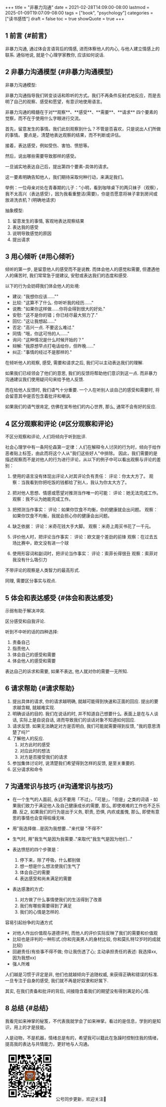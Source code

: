 +++
title = "非暴力沟通"
date = 2021-02-28T14:09:00-08:00
lastmod = 2025-01-09T19:07:09-08:00
tags = ["book", "psychology"]
categories = ["读书感悟"]
draft = false
toc = true
showQuote = true
+++

## <span class="section-num">1</span> 前言 {#前言}

非暴力沟通, 通过体会言语背后的情感, 进而体察他人的内心, 与他人建立情感上的联系. 通俗地说, 就是个心理学家教你, 应该如何说话.


## <span class="section-num">2</span> 非暴力沟通模型 {#非暴力沟通模型}

非暴力沟通模型:

非暴力沟通指导我们转变谈话和聆听的方式。我们不再条件反射式地反应，而是去明了自己的观察、感受和愿望，有意识地使用语言。

非暴力沟通的精髓在于对\*\*观察\*\*、\*\*感受\*\*、\*\*需要\*\*、\*\*请求\*\* 四个要素的觉察，而不在于使用什么字眼进行交流。

首先，留意发生的事情。我们此刻观察到什么？不管是否喜欢，只是说出人们所做的事情。
要点是，清楚地表达观察的结果，而不判断或评估。

接着，表达感受，例如受伤、害怕、愤怒等。

然后，说出哪些需要导致那样的感受。

一旦诚实地表达自己后，提出第四个要素-具体的请求。

这一要素明确告知他人，我们期待采取何种行动，来满足我们。

举例：一位母亲对处在青春期的儿子：“小明，看到咖啡桌下的两只袜子（观察），我不太高兴（表达感受），因为我看重整洁(需要)，你是否愿意将袜子拿到房间或放进洗衣机？(明确地请求)

抽象模型:

1.  留意发生的事情, 客观地表达观察结果
2.  表达我的感受
3.  说明导致感觉的原因
4.  提出请求


## <span class="section-num">3</span> 用心倾听 {#用心倾听}

倾听的第一步, 是留意他人的感受而不是说教. 而体会他人的感觉和需要, 但遭遇他人的痛苦时, 我们常常急于提建议, 安慰或表达我们的态度和感受.

以下的行为会妨碍我们体会他人的处境:

-   建议: "我想你应该......""
-   比较: "这算不了什么. 你听听我的经历......"
-   说教: "如果你这样做......你将会得到很大的好处."
-   安慰: "这不是你的错；你已经尽最大努力了."
-   回忆: "这让我想起......"
-   否定: "高兴一点. 不要这么难过."
-   同情: "哦，你这可怜的人......"
-   询问: "这种情况是什么时候开始的？"
-   辩解: "我原想早点打电话给你，但昨晚......"
-   纠正: "事情的经过不是那样的."

在倾听他人的观察, 感受, 需要和请求之后, 我们可以主动表达我们的理解.

如果我们已经领会了他们的意思, 我们的反馈将帮助他们意识到这一点. 而非暴力沟通建议我们使用疑问句来给予他人反馈.

而在给他人反馈时, 我们语气十分重要. 一个人在听别人谈自己的感受和需要时, 将会留意其中是否包含着批评和嘲讽.

如果我们的语气很肯定, 仿佛在宣布他们的内心世界, 那么, 通常不会有好的反应.


## <span class="section-num">4</span> 区分观察和评论 {#区分观察和评论}

不区分观察和评论, 人们将倾向于听到批评.

社会心理学中有一条阿伦森第一定律：人们在解释令人讨厌的行为时，倾向于给作恶者贴上标签，由此而将这个人从"我们这些好人"中排除。
因此，我们需要的是描述观察而不是对他人的行为进行评论，从以下的例子中可以看出观察与评论的差别：

1.  使用的语言没有体现出评论人对其评论负有责任： 评论：你太大方了。
    观察：当我看到你把吃饭的钱都给了别人，我认为你太大方了。

2.  把对他人思想、情感或愿望对推测当作唯一的可能： 评论：她无法完成工作。
    观察：我不认为她能完成工作。

3.  把预测当作事实： 评论：如果你饮食不均衡，你的健康就会出问题。
    观察：如果你饮食不均衡，我就会担心你的健康会出问题。

4.  缺乏依据： 评论：米奇花钱大手大脚。 观察：米奇上周买书花了一千元。

5.  评价他人时，把评论当作事实： 评论：欧文是个差劲的前锋
    观察：在过去五场比赛中，欧文没有进一个球

6.  使用形容词和副词时，把评论当作事实： 评论：索菲长得很丑
    观察：索菲对我没有什么吸引力

不带评论的观察是人类智力的最高形式.

同理, 需要区分事实与观点.


## <span class="section-num">5</span> 体会和表达感受 {#体会和表达感受}

示弱有助于解决冲突.

区分感受和自我评论.

听到不中听的话的四种选择:

1.  责备自己
2.  指责他人
3.  体会自己的感受和需要
4.  体会他人的感受和需要

表达自己的诉求和需要, 如果不表达, 他人就对你的需要一无所知.


## <span class="section-num">6</span> 请求帮助 {#请求帮助}

1.  提出具体的请求, 你的请求越明确, 就越可能得到快速和正面的回应. 提出的要求越含糊, 就越难实现.
2.  明确谈话的目的. 我们在说话的时, 并不知道自己想要什么. 表面上是在与人谈话, 实际上是自说自话, 进而导致我们的谈话对象不知道如何回应.
3.  请求反馈. 如果无法确定对方是否明白, 我们可能就需要得到反馈, "我的意思清楚了吗?"
4.  了解他人的反应.
    1.  对方此时的感受
    2.  对应此时的想法
    3.  对方是否接受我们的请求
5.  参加集体讨论时, 说清楚我们希望得到怎样的反馈, 是至关重要的.
6.  区分请求和命令


## <span class="section-num">7</span> 沟通常识与技巧 {#沟通常识与技巧}

-   在一个生气的人面前, 永远不要用「不过」，「可是」，「但是」之类的词语 - 如果我们致力于满足他人及自己健康成长的需要, 那么, 即使艰难的工作也不乏乐趣. 反之, 如果我们的行为是出于义务, 职责, 恐惧, 内疚或羞愧, 那么, 即使有意思的事情也会变得枯燥无味.
-   用"我选择做...是因为我想要..."来代替 "不得不"
-   生气时, 用"我生气是因为我需要.."来取代"我生气是因为他们..."
-   表达愤怒的四个步骤是：
    1.  停下来，除了呼吸，什么都别做
    2.  想一想是什么想法使我们生气了
    3.  体会自己的需要
    4.  表达感受和尚未满足的需要

-   表达感激的方式:
    1.  对方做了什么事情使我们的生活得到了改善
    2.  我们有哪些需要得到了满足
    3.  我们的心情是怎样的.

容易引起纷争的沟通方式

-   对他人作出价值观与道德评判, 而他人的评价实际反映了我们的需要和价值观
-   比较也是评判的一种形式.(你和完美男人的身材比较, 你和莫扎特12岁时的成就比较)
-   回避责任(有些事不得不做; 你让我伤透了心; 主动承担责任的表述: 我选择xx, 因为我想xx)
-   强人所难

人们越是习惯于评定是非, 他们也就越倾向于追随权威, 来获得正确和错误的标准. 一旦专注于自身的感受, 我们就不再是好奴隶和好属下.

其实, 在我们责备和批评的背后, 间接隐含着我们的期望没有得到满足的心情.


## <span class="section-num">8</span> 总结 {#总结}

我看完如来神掌的秘笈，不代表我就学会了如来神掌。看过的是信息，学到的是知识，用上的才是技能。

人是动物，不是机器，情绪总是有的，希望我可以籍此在急躁时控制住我的情绪，提高我的表达与共情能力，更好地与人沟通。

<div center class="qr-container">
<img src="/ox-hugo/qrcode_gh_e06d750e626f_1.jpg" alt="qrcode_gh_e06d750e626f_1.jpg" width="160px" height="160px" center="t" class="qr-container" />
公号同步更新，欢迎关注👻
</div>

